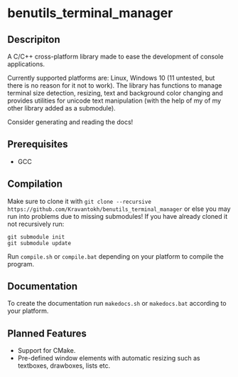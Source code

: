 # benutils_terminal_manager #
## Descripiton
A C/C++ cross-platform library made to ease the development of console applications.

 Currently supported platforms are: Linux, Windows 10 (11 untested, but there is no reason for it not to work). The library has functions to manage terminal size detection, resizing, text and background color changing and provides utilities for unicode text manipulation (with the help of my of my other library added as a submodule).

Consider generating and reading the docs!

## Prerequisites
 * GCC

## Compilation
Make sure to clone it with ``git clone --recursive https://github.com/Kravantokh/benutils_terminal_manager`` or else you may run into problems due to missing submodules!
If you have already cloned it not recursively run:
```
git submodule init
git submodule update
```

Run `compile.sh` or `compile.bat` depending on your platform to compile the program.

## Documentation

To create the documentation run `makedocs.sh` or `makedocs.bat` according to your platform.

## Planned Features
 * Support for CMake.
 *  Pre-defined window elements with automatic resizing such as textboxes, drawboxes, lists etc.
